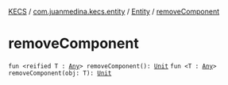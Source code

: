 [KECS](../../index.md) / [com.juanmedina.kecs.entity](../index.md) / [Entity](index.md) / [removeComponent](./remove-component.md)

# removeComponent

`fun <reified T : `[`Any`](https://kotlinlang.org/api/latest/jvm/stdlib/kotlin/-any/index.html)`> removeComponent(): `[`Unit`](https://kotlinlang.org/api/latest/jvm/stdlib/kotlin/-unit/index.html)
`fun <T : `[`Any`](https://kotlinlang.org/api/latest/jvm/stdlib/kotlin/-any/index.html)`> removeComponent(obj: T): `[`Unit`](https://kotlinlang.org/api/latest/jvm/stdlib/kotlin/-unit/index.html)